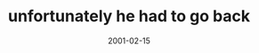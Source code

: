 ---
layout: base.njk
title : 'unfortunately he had to go back' 
view_title : 'unfortunately he had to go back' 
year : '2001' 
date : '2001-02-15' 
img_file : '/drawing/sendingback.png' 
html_file : 'sendingback' 
next_html : 'onlyhim.html' 
year_order : '26' 
permalink : "title/{{html_file}}.html"
---